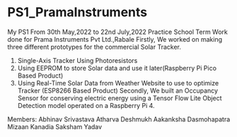 # PS1_PramaInstruments
My PS1
From 30th May,2022 to 22nd July,2022
Practice School Term 
Work done for Prama Instruments Pvt Ltd.,Rabale
Firstly, We worked on making three different prototypes for the commercial Solar Tracker.
1. Single-Axis Tracker Using Photoresistors 
2. Using EEPROM to store Solar data and use it later(Raspberry Pi Pico Based Product) 
3. Using Real-Time Solar Data from Weather Website to use to optimize Tracker (ESP8266 Based Product)
Secondly, We built an Occupancy Sensor for conserving electric energy using a Tensor Flow Lite Object Detection model operated on a Raspberry Pi 4.

Members:
Abhinav Srivastava
Atharva Deshmukh
Aakanksha Dasmohapatra
Mizaan Kanadia
Saksham Yadav
